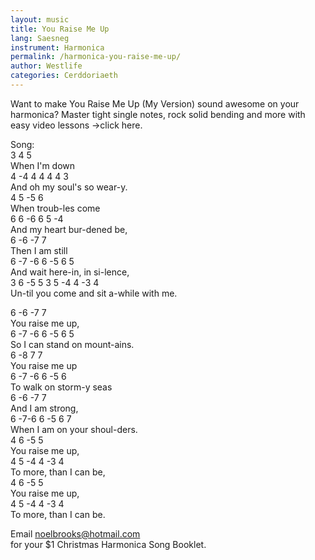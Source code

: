 ```yaml
---
layout: music
title: You Raise Me Up
lang: Saesneg
instrument: Harmonica
permalink: /harmonica-you-raise-me-up/
author: Westlife
categories: Cerddoriaeth
---
```


Want to make You Raise Me Up (My Version) sound awesome on your harmonica? Master tight single notes, rock solid bending and more with easy video lessons ->click here.  
  
Song:  
3   4   5  
When I'm down  
 4  -4  4    4    4   4  3  
And oh my soul's so wear-y.  
  4    5    -5  6  
When troub-les come  
 6   6  -6    6    5   -4  
And my heart bur-dened be,  
  6 -6 -7   7  
Then I am still  
 6   -7   -6   6   -5  6   5  
And wait here-in,  in si-lence,  
 3  6  -5    5   3   5  -4  4    -3   4  
Un-til you come and sit a-while with me.  
  
 6    -6  -7  7  
You raise me up,  
 6 -7 -6   6   -5   6    5  
So I can stand on mount-ains.  
 6   -8    7  7  
You raise me up  
 6  -7  -6   6  -5  6  
To walk on storm-y seas  
 6  -6 -7   7  
And I am strong,  
  6  -7-6  6  -5    6    7  
When I am on your shoul-ders.  
 4    6   -5  5  
You raise me up,  
 4   5     -4 4  -3  4  
To more, than I can be,  
 4    6   -5  5  
You raise me up,  
 4   5    -4  4 -3   4  
To more, than I can be.  
  
Email  noelbrooks@hotmail.com  
for your $1 Christmas Harmonica Song Booklet.  

